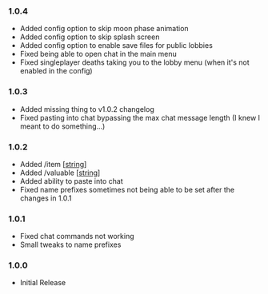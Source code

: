 ### 1.0.4

- Added config option to skip moon phase animation
- Added config option to skip splash screen
- Added config option to enable save files for public lobbies
- Fixed being able to open chat in the main menu
- Fixed singleplayer deaths taking you to the lobby menu (when it's not enabled in the config)

### 1.0.3

- Added missing thing to v1.0.2 changelog
- Fixed pasting into chat bypassing the max chat message length (I knew I meant to do something...)

### 1.0.2

- Added /item [[string](https://1a3.uk/games/repo/diffs/?tab=4&tabItems=0)]
- Added /valuable [[string](https://1a3.uk/games/repo/diffs/?tab=4&tabItems=1)]
- Added ability to paste into chat
- Fixed name prefixes sometimes not being able to be set after the changes in 1.0.1

### 1.0.1

- Fixed chat commands not working
- Small tweaks to name prefixes

### 1.0.0

- Initial Release
